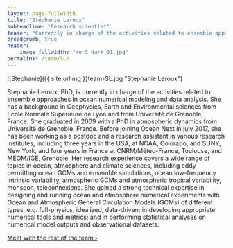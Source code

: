 ```yaml
---
layout: page-fullwidth
title: "Stéphanie Leroux"
subheadline: "Research scientist"
teaser: "Currently in charge of the activities related to ensemble approaches in ocean numerical modeling and data analysis."
breadcrumb: true
header:
    image_fullwidth: "mer3_dark_01.jpg"
permalink: /team/SL/
---
```


![Stephanie]({{ site.urlimg }}team-SL.jpg "Stephanie Leroux")

Stephanie Leroux, PhD, is currently in charge of the activities related to ensemble approaches in ocean numerical modeling and data analysis.
She has a background in Geophysics, Earth and Environmental sciences from Ecole Normale Supérieure de Lyon and from Université de Grenoble, France. She graduated in 2009 with a PhD in atmospheric dynamics from Université de Grenoble, France. 
Before joining Ocean Next in july 2017, she has been working as a postdoc and a research assistant in various research institutes, including three years in the USA, at NOAA, Colorado, and SUNY, New York, and four years in France at CNRM/Météo-France, Toulouse, and MEOM/IGE, Grenoble.
Her research experience covers a wide range of topics in ocean, atmosphere and climate sciences, including eddy-permitting ocean GCMs and ensemble simulations, ocean low-frequency intrinsic variability, atmospheric GCMs and atmospheric tropical variability, monsoon, teleconnexions.
She gained a strong technical expertise in designing and running ocean and atmosphere numerical experiments with Ocean and Atmospheric General Circulation Models (GCMs) of different types, e.g. full-physics, idealized, data-driven; in developing appropriate numerical tools and metrics;  and in performing statistical analyses on numerical model outputs and observational datasets.

<a class="radius button small" href="{{ site.url }}{{ site.baseurl }}/team/">Meet with the rest of the team ›</a>


